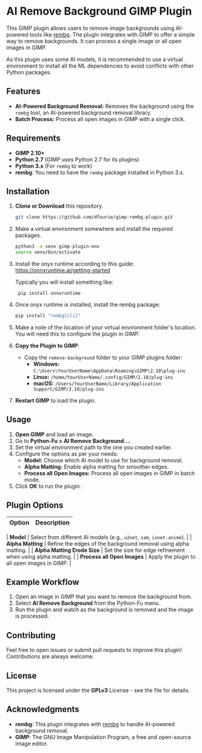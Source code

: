 # AI Remove Background GIMP Plugin

This GIMP plugin allows users to remove image backgrounds using AI-powered tools like [rembg](https://github.com/danielgatis/rembg). The plugin integrates with GIMP to offer a simple way to remove backgrounds. It can process a single image or all open images in GIMP.

As this plugin uses some AI models, it is recommended to use a virtual environment to install all the ML dependencies to avoid conflicts with other Python packages.

## Features

- **AI-Powered Background Removal:** Removes the background using the `rembg` tool, an AI-powered background removal library.
- **Batch Process:** Process all open images in GIMP with a single click.

## Requirements

- **GIMP 2.10+**
- **Python 2.7** (GIMP uses Python 2.7 for its plugins)
- **Python 3.x** (For `rembg` to work)
- **rembg**: You need to have the `rembg` package installed in Python 3.x.

## Installation

1. **Clone or Download** this repository.
   ```bash
   git clone https://github.com/dfourie/gimp-rembg-plugin.git

2. Make a virtual environment somewhere and install the required packages.
   ```bash
   python3 -m venv gimp-plugin-env
   source venv/bin/activate
   ```
3. Install the onyx runtime according to this guide:
   https://onnxruntime.ai/getting-started

   Typically you will install something like:
   ```
    pip install onnxruntime
   ```
4. Once onyx runtime is installed, install the rembg package:
   ```bash
   pip install "rembg[cli]"
   ```
5. Make a note of the location of your virtual environment folder's location. You will need this to configure the plugin in GIMP.




3.  **Copy the Plugin to GIMP**:

    -   Copy the `remove-background` folder to your GIMP plugins folder:
        -   **Windows:** `C:\Users\YourUserName\AppData\Roaming\GIMP\2.10\plug-ins`
        -   **Linux:** `/home/YourUserName/.config/GIMP/2.10/plug-ins`
        -   **macOS:** `/Users/YourUserName/Library/Application Support/GIMP/2.10/plug-ins`
4.  **Restart GIMP** to load the plugin.

Usage
-----

1.  **Open GIMP** and load an image.
2.  Go to **Python-Fu > AI Remove Background...**.
3.  Set the virtual environment path to the one you created earlier.
4.  Configure the options as per your needs:
    -   **Model:** Choose which AI model to use for background removal.
    -   **Alpha Matting:** Enable alpha matting for smoother edges.
    -   **Process all Open Images:** Process all open images in GIMP in batch mode.
5.  Click **OK** to run the plugin.

Plugin Options
--------------

| Option | Description |
| ------ | ----------- |

| **Model** | Select from different AI models (e.g., `u2net`, `sam`, `isnet-anime`). |
| **Alpha Matting** | Refine the edges of the background removal using alpha matting. |
| **Alpha Matting Erode Size** | Set the size for edge refinement when using alpha matting. |
| **Process all Open Images** | Apply the plugin to all open images in GIMP. |

Example Workflow
----------------

1.  Open an image in GIMP that you want to remove the background from.
2.  Select **AI Remove Background** from the Python-Fu menu.
3.  Run the plugin and watch as the background is removed and the image is processed.

Contributing
------------

Feel free to open issues or submit pull requests to improve this plugin! Contributions are always welcome.

License
-------

This project is licensed under the **GPLv3** License - see the <LICENSE> file for details.

Acknowledgments
---------------

-   **rembg**: This plugin integrates with [rembg](https://github.com/danielgatis/rembg) to handle AI-powered background removal.
-   **GIMP**: The GNU Image Manipulation Program, a free and open-source image editor.
